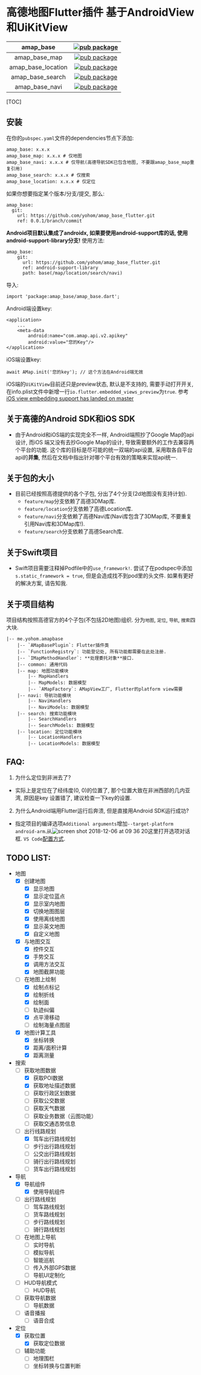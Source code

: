 # 高德地图Flutter插件 基于AndroidView和UiKitView

|      amap_base     | [![pub package](https://img.shields.io/pub/v/amap_base.svg)](https://pub.Flutter-io.cn/packages/amap_base)                   |
|:------------------:|:----------------------------------------------------------------------------------------------------------------------------:|
|    amap_base_map   | [![pub package](https://img.shields.io/pub/v/amap_base_map.svg)](https://pub.Flutter-io.cn/packages/amap_base_map)           |
| amap_base_location | [![pub package](https://img.shields.io/pub/v/amap_base_location.svg)](https://pub.Flutter-io.cn/packages/amap_base_location) |
|  amap_base_search  | [![pub package](https://img.shields.io/pub/v/amap_base_search.svg)](https://pub.Flutter-io.cn/packages/amap_base_search)     |
|   amap_base_navi   | [![pub package](https://img.shields.io/pub/v/amap_base_navi.svg)](https://pub.Flutter-io.cn/packages/amap_base_navi)         |

[TOC]

## 安装
在你的`pubspec.yaml`文件的dependencies节点下添加:
```
amap_base: x.x.x
amap_base_map: x.x.x # 仅地图
amap_base_navi: x.x.x # 仅导航(高德导航SDK已包含地图, 不要跟amap_base_map重复引用)
amap_base_search: x.x.x # 仅搜索
amap_base_location: x.x.x # 仅定位
```
如果你想要指定某个版本/分支/提交, 那么:
```
amap_base:
  git:
    url: https://github.com/yohom/amap_base_flutter.git
    ref: 0.0.1/branch/commit
```
**Android项目默认集成了androidx, 如果要使用android-support库的话, 使用android-support-library分支!**
使用方法:
```
amap_base:
    git:
      url: https://github.com/yohom/amap_base_flutter.git
      ref: android-support-library
      path: base(/map/location/search/navi)
```
导入:
```
import 'package:amap_base/amap_base.dart';
```
Android端设置key:
```
<application>
    ...
    <meta-data
        android:name="com.amap.api.v2.apikey"
        android:value="您的Key"/>
</application>
```
iOS端设置key:
```
await AMap.init('您的key'); // 这个方法在Android端无效
```
iOS端的`UiKitView`目前还只是preview状态, 默认是不支持的, 需要手动打开开关, 在info.plist文件中新增一行`io.flutter.embedded_views_preview`为`true`. 参考[iOS view embedding support has landed on master](https://github.com/Flutter/Flutter/issues/19030#issuecomment-437534853)

## 关于高德的Android SDK和iOS SDK
- 由于Android和iOS端的实现完全不一样, Android端照抄了Google Map的api设计, 而iOS
端又没有去抄Google Map的设计, 导致需要额外的工作去兼容两个平台的功能. 这个库的目标是尽可能的统一双端的api设置, 采用取各自平台api的**并集**, 然后在文档中指出针对哪个平台有效的策略来实现api统一.

## 关于包的大小
- 目前已经按照高德提供的各个子包, 分出了4个分支(2d地图没有支持计划).
    - `feature/map`分支依赖了高德3DMap库.
    - `feature/location`分支依赖了高德Location库.
    - `feature/navi`分支依赖了高德Navi库(Navi库包含了3DMap库, 不要重复引用Navi库和3DMap库!).
    - `feature/search`分支依赖了高德Search库.

## 关于Swift项目
- Swift项目需要注释掉Podfile中的`use_framework!`. 尝试了在podspec中添加`s.static_framework = true`, 但是会造成找不到pod里的头文件. 如果有更好的解决方案, 请告知我.

## 关于项目结构
项目结构按照高德官方的4个子包(不包括2D地图)组织. 分为`地图`, `定位`, `导航`, `搜索`四大块.

    |-- me.yohom.amapbase
        |-- `AMapBasePlugin`: Flutter插件类
        |-- `FunctionRegistry`: 功能登记处, 所有功能都需要在此处注册.
        |-- `IMapMethodHandler`: **处理委托对象**接口.
        |-- common: 通用代码
        |-- map: 地图功能模块
            |-- MapHandlers
            |-- MapModels: 数据模型
            |-- `AMapFactory`: AMapView工厂, Flutter的platform view需要
        |-- navi: 导航功能模块
            |-- NaviHandlers
            |-- NaviModels: 数据模型
        |-- search: 搜索功能模块
            |-- SearchHandlers
            |-- SearchModels: 数据模型
        |-- location: 定位功能模块
            |-- LocationHandlers
            |-- LocationModels: 数据模型

## FAQ:
1. 为什么定位到非洲去了?
- 实际上是定位在了经纬度(0, 0)的位置了, 那个位置大致在非洲西部的几内亚湾, 原因是key
设置错了, 建议检查一下key的设置.
2. 为什么Android端用Flutter运行后奔溃, 但是直接用Android SDK运行成功?
- 指定项目的编译选项`Additional arguments`增加`--target-platform android-arm`.从![screen shot 2018-12-06 at 09 36 20](https://user-images.githubusercontent.com/10418364/49555454-e9c19f00-f93a-11e8-928b-6c3780b81f20.png)这里打开选项对话框. `VS Code`[配置方式](https://github.com/yohom/amap_base_flutter/issues/34#issuecomment-447830264).

## TODO LIST:
* 地图
    * [x] 创建地图
        * [x] 显示地图
        * [x] 显示定位蓝点
        * [x] 显示室内地图
        * [x] 切换地图图层
        * [x] 使用离线地图
        * [x] 显示英文地图
        * [x] 自定义地图
    * [x] 与地图交互
        * [x] 控件交互
        * [x] 手势交互
        * [x] 调用方法交互
        * [x] 地图截屏功能
    * [ ] 在地图上绘制
        * [x] 绘制点标记
        * [x] 绘制折线
        * [x] 绘制面
        * [ ] 轨迹纠偏
        * [x] 点平滑移动
        * [ ] 绘制海量点图层
    * [x] 地图计算工具
        * [x] 坐标转换
        * [x] 距离/面积计算
        * [x] 距离测量
* 搜索
    * [ ] 获取地图数据
        * [x] 获取POI数据
        * [x] 获取地址描述数据
        * [ ] 获取行政区划数据
        * [ ] 获取公交数据
        * [ ] 获取天气数据
        * [ ] 获取业务数据（云图功能）
        * [ ] 获取交通态势信息
    * [ ] 出行线路规划
        * [x] 驾车出行路线规划
        * [ ] 步行出行路线规划
        * [ ] 公交出行路线规划
        * [ ] 骑行出行路线规划
        * [ ] 货车出行路线规划
* 导航
    * [x] 导航组件
        * [x] 使用导航组件
    * [ ] 出行路线规划
        * [ ] 驾车路线规划
        * [ ] 货车路线规划
        * [ ] 步行路线规划
        * [ ] 骑行路线规划
    * [ ] 在地图上导航
        * [ ] 实时导航
        * [ ] 模拟导航
        * [ ] 智能巡航
        * [ ] 传入外部GPS数据
        * [ ] 导航UI定制化
    * [ ] HUD导航模式
        * [ ] HUD导航
    * [ ] 获取导航数据
        * [ ] 导航数据
    * [ ] 语音播报
        * [ ] 语音合成
* 定位
    * [x] 获取位置
        * [x] 获取定位数据
    * [ ] 辅助功能
        * [ ] 地理围栏
        * [ ] 坐标转换与位置判断